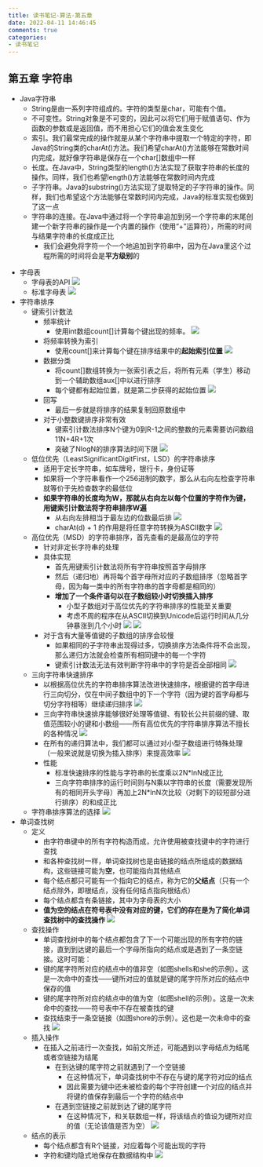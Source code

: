 ```yaml
---
title: 读书笔记-算法-第五章
date: 2022-04-11 14:46:45
comments: true
categories: 
- 读书笔记
---
```


## 第五章 字符串

- Java字符串
    - String是由一系列字符组成的。字符的类型是char，可能有个值。
    - 不可变性。String对象是不可变的，因此可以将它们用于赋值语句、作为函数的参数或是返回值，而不用担心它们的值会发生变化
    - 索引。我们最常完成的操作就是从某个字符串中提取一个特定的字符，即Java的String类的charAt()方法。我们希望charAt()方法能够在常数时间内完成，就好像字符串是保存在一个char[]数组中一样
    - 长度。在Java中，String类型的length()方法实现了获取字符串的长度的操作。同样，我们也希望length()方法能够在常数时间内完成
    - 子字符串。Java的substring()方法实现了提取特定的子字符串的操作。同样，我们也希望这个方法能够在常数时间内完成，Java的标准实现也做到了这一点
    - 字符串的连接。在Java中通过将一个字符串追加到另一个字符串的末尾创建一个新字符串的操作是一个内置的操作（使用“+”运算符），所需的时间与结果字符串的长度成正比
        - 我们会避免将字符一个一个地追加到字符串中，因为在Java里这个过程所需的时间将会是**平方级别**的
<!--more-->
- 字母表
    - 字母表的API
    ![](string1.png)
    - 标准字母表
    ![](string2.png)
- 字符串排序
    - 键索引计数法
        - 频率统计
            - 使用int数组count[]计算每个键出现的频率。
            ![](string3.png)
        - 将频率转换为索引
            - 使用count[]来计算每个键在排序结果中的**起始索引位置**
            ![](string4.png)
        - 数据分类
            - 将count[]数组转换为一张索引表之后，将所有元素（学生）移动到一个辅助数组aux[]中以进行排序
            - 每个键都有起始位置，就是第二步获得的起始位置
            ![](string5.png)
        - 回写
            - 最后一步就是将排序的结果复制回原数组中
        - 对于小整数键排序非常有效
            - 键索引计数法排序N个键为0到R-1之间的整数的元素需要访问数组11N+4R+1次 
            - 突破了NlogN的排序算法时间下限
            ![](string6.png)
    - 低位优先（LeastSignificantDigitFirst，LSD）的字符串排序
        - 适用于定长字符串，如车牌号，银行卡，身份证等
        - 如果将一个字符串看作一个256进制的数字，那么从右向左检查字符串就等价于先检查数字的最低位
        - **如果字符串的长度均为W，那就从右向左以每个位置的字符作为键，用键索引计数法将字符串排序W遍**
            - 从右向左排相当于最左边的位数最后排
            ![](string7.png)
            - charAt(d) + 1 的作用是将任意字符转换为ASCII数字
            ![](string8.png)
    - 高位优先（MSD）的字符串排序，首先查看的是最高位的字符
        - 针对非定长字符串的处理
        - 具体实现
            - 首先用键索引计数法将所有字符串按照首字母排序
            - 然后（递归地）再将每个首字母所对应的子数组排序（忽略首字母，因为每一类中的所有字符串的首字母都是相同的）
            - **增加了一个条件语句以在子数组较小时切换插入排序**
                - 小型子数组对于高位优先的字符串排序的性能至关重要
                - 考虑不周的程序在从ASCII切换到Unicode后运行时间从几分钟暴涨到几个小时
            ![](string9.png)
            ![](string10.png)
        - 对于含有大量等值键的子数组的排序会较慢
            - 如果相同的子字符串出现得过多，切换排序方法条件将不会出现，那么递归方法就会检查所有相同键中的每一个字符
            - 键索引计数法无法有效判断字符串中的字符是否全部相同
            ![](string11.png)
    - 三向字符串快速排序
        - 以根据高位优先的字符串排序算法改进快速排序，根据键的首字母进行三向切分，仅在中间子数组中的下一个字符（因为键的首字母都与切分字符相等）继续递归排序
        ![](string12.png)
        - 三向字符串快速排序能够很好处理等值键、有较长公共前缀的键、取值范围较小的键和小数组——所有高位优先的字符串排序算法不擅长的各种情况
        ![](string13.png)
        - 在所有的递归算法中，我们都可以通过对小型子数组进行特殊处理（一般来说就是切换为插入排序）来提高效率
        ![](string14.png)
        - 性能
            - 标准快速排序的性能与字符串的长度乘以2N*lnN成正比
            - 三向字符串排序的运行时间则与N乘以字符串的长度（需要发现所有的相同开头字母）再加上2N*lnN次比较（对剩下的较短部分进行排序）的和成正比
    - 字符串排序算法的选择
    ![](string15.png)
- 单词查找树
    - 定义
        - 由字符串键中的所有字符构造而成，允许使用被查找键中的字符进行查找
        - 和各种查找树一样，单词查找树也是由链接的结点所组成的数据结构，这些链接可能为**空**，也可能指向其他结点
        - 每个结点都只可能有一个指向它的结点，称为它的**父结点**（只有一个结点除外，即根结点，没有任何结点指向根结点）
        - 每个结点都含有条链接，其中为字母表的大小
        - **值为空的结点在符号表中没有对应的键，它们的存在是为了简化单词查找树中的查找操作**
        ![](string16.png)
    - 查找操作
        - 单词查找树中的每个结点都包含了下一个可能出现的所有字符的链接，直到到达键的最后一个字母所指向的结点或是遇到了一条空链接。这时可能：
        - 键的尾字符所对应的结点中的值非空（如图shells和she的示例）。这是一次命中的查找——键所对应的值就是键的尾字符所对应的结点中保存的值
        - 键的尾字符所对应的结点中的值为空（如图shell的示例）。这是一次未命中的查找——符号表中不存在被查找的键
        - 查找结束于一条空链接（如图shore的示例）。这也是一次未命中的查找
        ![](string17.png)
    - 插入操作
        - 在插入之前进行一次查找，如前文所述，可能遇到以字母结点为结尾或者空链接为结尾
            - 在到达键的尾字符之前就遇到了一个空链接
                - 在这种情况下，单词查找树中不存在与键的尾字符对应的结点
                - 因此需要为键中还未被检查的每个字符创建一个对应的结点并将键的值保存到最后一个字符的结点中
            - 在遇到空链接之前就到达了键的尾字符
                - 在这种情况下，和关联数组一样，将该结点的值设为键所对应的值（无论该值是否为空）
            ![](string18.png)
    - 结点的表示
        - 每个结点都含有R个链接，对应着每个可能出现的字符
        - 字符和键均隐式地保存在数据结构中
        ![](string19.png) 
            
                  
              
          
        
        
          
          
          
                                     
      
         
      
